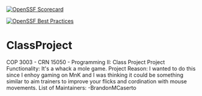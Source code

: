 [![OpenSSF Scorecard](https://api.securityscorecards.dev/projects/github.com/{BrandonMCaserto}/{ClassProject}/badge)](https://securityscorecards.dev/viewer/?uri=github.com/{BrandonMCaserto}/{ClassProject})

[![OpenSSF Best Practices](https://www.bestpractices.dev/projects/8600/badge)](https://www.bestpractices.dev/projects/8600)

# ClassProject
COP 3003 - CRN 15050 - Programming II: Class Project
Project Functionality:
  It's a whack a mole game. 
Project Reason:
  I wanted to do this since I enhoy gaming on MnK and I was thinking it could be something similar
  to aim trainers to improve your flicks and cordination with mouse movements.
List of Maintainers:
  -BrandonMCaserto
